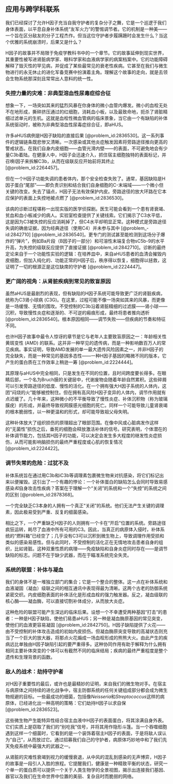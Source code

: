 ## 应用与跨学科联系

我们已经探讨了允许H因子充当自我守护者的复杂分子之舞，它是一个巡逻于我们身体表面，以平息自身补体系统“友军火力”的警惕调节者。它的机制是一种美——一个旨在区分敌友的分子工程杰作。但当这位守护者步履蹒跚时会发生什么？当这个优雅的系统崩溃时，后果又是什么？

H因子的故事并不局限于免疫学教科书中的一个章节。它的故事延伸到现实世界，其重要性被写进肾脏病学家、眼科学家和血液病学家的病案档案中。它的功能障碍解释了毁灭性的罕见病，并促成了某些最常见的衰老性疾病。它甚至在我们与微生物进行的永无休止的进化军备竞赛中扮演着主角。理解这个故事的走向，就是去领会生物系统那深刻且常常出人意料的统一性。

### 失控力量的灾难：非典型溶血性尿毒症综合征

想象一下，一场突如其来的猛烈风暴在你身体的微小血管内爆发。微小的血栓无处不在地形成，撕碎挤压通过的红细胞，消耗血小板，以及最致命地，扼杀了肾脏精细过滤单元的生机。这就是血栓性微血管病的临床景象，当它由一个有缺陷的补体系统驱动时，被称为非典型溶血性尿毒症综合征，即aHUS。

许多aHUS病例是H因子缺陷的直接后果 [@problem_id:2836530]。这一系列事件的逻辑链条既悲惨又清晰。一次感染或其他炎症触发因素将旁路途径推向更高的警戒状态。在我们自身内皮细胞——血管光滑内壁——的表面，不可避免地会有少量C3b着陆。在健康人中，H因子会迅速介入，抓住宿主细胞独特的表面标记，并召唤I因子来拆解C3b，从而在级联反应开始前将其终止 [@problem_id:2264457]。

但在一个H因子功能失调的患者体内，那个安全检查失败了。通常，基因缺陷是H因子蛋白“尾部”——即负责识别和结合我们自身细胞的C-末端域——一个微小但关键的改变。失去了锚点，H因子无法有效保护内皮。旁路途径的放大环路在它本应保护的表面上失控地被点燃了 [@problem_id:2836530]。

该病的诊断过程堪称一出现实版的医学侦探剧。医生可能会看到一个患有肾衰竭、贫血和血小板减少的病人。实验室检查提供了关键线索。它们揭示了C3水平低，这是因为C3被失控的反应消耗掉了，但C4水平却明显正常。这种模式是旁路途径失调的确凿证据，因为经典途径（使用C4）并未参与其中 [@problem_-id:2842710] [@problem_id:2836540]。更专门的测试甚至能检测到这场分子爆炸的“弹片”，例如Ba片段（B因子的一部分）和可溶性末端复合物sC5b-9的水平升高，为失控的级联反应提供了直接证据 [@problem_id:2842710]。诊断的最终定论来自于一个功能性实验的逻辑：在培养皿中，来自aHUS患者的血清会摧毁内皮细胞，但加入纯化的、功能正常的H因子后，秩序得以恢复，细胞得以拯救，这证明了一切的根源正是这位缺席的守护者 [@problem_id:2224447]。

### 更广阔的视角：从肾脏疾病到常见的致盲原因

虽然aHUS是最剧烈的表现，但有缺陷的H因子系统可能导致更广泛的肾脏疾病，统称为C3肾小球病 (C3G)。在这里，过程可能不像一场突如其来的风暴，而更像是一场缓慢、无情的围攻。不受控制的C3b沿着肾脏精细的过滤膜——肾小球——沉积，导致慢性炎症和逐渐的、不可逆的瘢痕形成，最终将患者推向透析 [@problem_id:2836540]。根本原因相同——调节失败——但疾病的节奏和特征不同。

也许H因子故事中最令人惊讶的章节是它与老年人主要致盲原因之一：年龄相关性黄斑变性 (AMD) 的联系。这并非一种罕见的遗传病，而是一种影响数百万人的常见疾病。事实证明，导致AMD发展的单一最大遗传风险因素之一，并非H因子的完全缺失，而是一种常见的基因多态性——一种H因子基因的略微不同的版本，它产生的蛋白质在工作效率上稍逊一筹 [@problem_id:2224444]。

其原理与aHUS中完全相同，只是发生在不同的位置，且时间跨度要长得多。在眼睛后部，一个名为Bruch膜的关键层中，代谢废物会随着年龄自然累积。这些碎屑可以引发旁路途径的低度、慢性的活化。在一个拥有强大H因子系统的人体内，这团“闷烧的火”能够被控制住。但在拥有高风险H因子变异的人体内，调节作用就有点迟缓了。几十年来，这种微小的不平衡导致了慢性炎症、补体沉积物（称为玻璃膜疣）的形成，并最终导致视网膜感光细胞的死亡。同样一个可能导致儿童肾衰竭的根本脆弱性，以一种更温和的形式，却可能导致祖父母失明。

这种补体放大了组织损伤的原理超出了眼部范围。在像中风或心脏病发作这样的“无菌性”损伤之后，垂死的细胞会释放激活补体的信号。研究表明，个体潜在的补体调节能力，包括其H因子的功能，可以决定会发生多大程度的继发性炎症损伤，从而可能影响脑损伤的最终严重程度或心肌的恢复情况 [@problem_id:2224422]。

### 调节失常的危险：过犹不及

补体系统旨在通过用C3b和iC3b等调理素包裹微生物来对抗感染，将它们标记出来以便摧毁。这引出了一个有趣的悖论：一个补体蛋白的缺陷怎么会同时导致易感感染*和*自身攻击性疾病？答案在于理解一个“关闭”的系统和一个“失控”的系统之间的区别 [@problem_id:2878368]。

一个完全缺乏C3本身的人拥有一个真正“关闭”的系统。他们无法产生关键的调理素，因此极易受到严重、反复的细菌感染。

相比之下，一个严重缺乏H因子的人则拥有一个卡在“开启”位置的系统。旁路途径疯狂运转，耗尽了血液中所有可用的C3。因此，当真正的病原体入侵时，补体系统的“燃料箱”已经空了；几乎没有C3可以沉积到微生物上，导致调理作用受损和类似的感染易感性。但与此同时，不受控制的活化正在无情地攻击患者自身的组织，比如肾脏。这种双重性质的病理——免疫缺陷和自身炎症同时存在——是调节缺陷的标志。问题不在于缺少武器，而在于瞄准系统完全失灵。

### 系统的联盟：补体与凝血

我们的身体不是一堆独立部门的集合；它是一个整合的整体。这一点在补体系统和血液凝固（凝血）级联之间的相互通讯中表现得最为清晰。这两个古老的防御系统紧密交织。内皮细胞表面的补体活化是形成血栓的强力触发器。反之，凝血级联的核心酶——凝血酶，可以直接切割补体成分，从而放大炎症。

这种危险的联盟可能产生深远的临床后果。设想一个不幸遭受两种基因“打击”的患者：一种是H因子缺陷，使他们易患aHUS；另一种是凝血酶原基因的常见突变，使他们的血液更容易凝固 [@problem_id:2842750]。H因子缺陷提供了火花——由不受控制的补体攻击造成的初始内皮损伤。但凝血酶原突变导致的高凝状态则充当了一个巨大的放大器，将那点火花煽成一场血栓形成的熊熊大火。由此产生的疾病远比单独由H因子缺陷引起的要严重得多。这种协同作用有助于解释为什么拥有相同主要补体突变的个体可以有截然不同的临床结局；疾病的最终严重程度是整个遗传和生理背景的函数。

### 敌人的战术：劫持守护者

对H因子重要性的最后，或许也是最精妙的证明，来自我们的微生物对手。在宿主与病原体之间持续的进化战争中，宿主防御系统的任何关键组成部分都会成为微生物规避的目标。一些最成功的细菌，包括像*Neisseria*和*Streptococcus*这样的病原体，已经进化出一种高明的策略：它们劫持H因子以求自保 [@problem_id:2836523]。

这些微生物产生能特异性结合宿主血液中H因子的表面蛋白，将其涂满自身外表。它们实质上是窃取了我们的“别吃我”信号，并将其用作隐形斗篷。当一个吞噬细胞遇到这样一个细菌时，它看到的是一个装饰着宿主H因子的表面，于是将敌人误认为“自己”，从而放过它。通过招募我们自己的守护者，病原体巧妙地中和了我们先天免疫系统中最强大的武器之一。

从肾脏的灾难性衰竭到视力的缓慢衰退，从中风的混乱到感染的无声博弈，H因子的故事是一段引人入胜的旅程。它提醒我们，健康是一种精致平衡的状态，研究一个单一的蛋白质可以提供一个关于人类生物学的全景视图，揭示出连接我们基因、器官以及我们在生命世界中位置的美丽、复杂且时而脆弱的网络。